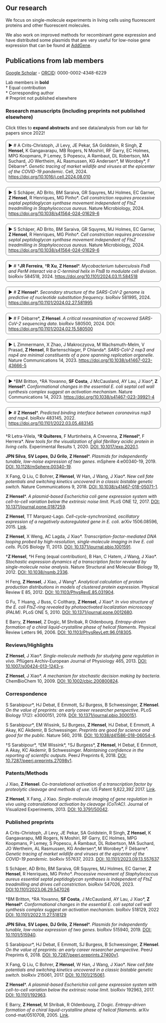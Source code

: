 ## Our research

We focus on single-molecule experiments in living cells using fluorescent proteins and other fluorescent molecules.

We also work on improved methods for recombinant gene expression and have distributed some plasmids that are very useful for low-noise gene expression that can be found at [AddGene](https://www.addgene.org/Zach_Hensel/).

## Publications from lab members

[Google Scholar](https://scholar.google.com/citations?user=QwsENLQAAAAJ&hl=en) - [ORCID](https://orcid.org/0000-0002-4348-6229): 0000-0002-4348-6229

Lab members in **bold**\
† Equal contribution\
\* Corresponding author\
\# Preprint not published elsewhere

### Research manuscripts (including preprints not published elsewhere)

Click titles to **expand abstracts** and see data/analysis from our lab for papers since 2022!

<details markdown="1">
<summary># A Crits-Christoph, JI Levy, JE Pekar, SA Goldstein, R Singh, <b>Z Hensel</b>, K Gangavarapu, MB Rogers, N Moshiri, RF Garry, EC Holmes, MPG Koopmans, P Lemey, S Popescu, A Rambaut, DL Robertson, MA Suchard, JO Wertheim, AL Rasmussen, KG Andersen*, M Worobey*, F Débarre*. <span>Genetic tracing of market wildlife and viruses at the epicenter of the COVID-19 pandemic</span>. Cell, 2024. <a href="https://doi.org/10.1016/j.cell.2024.08.010">https://doi.org/10.1016/j.cell.2024.08.010</a></summary>

<img src="image/research/fx1_lrg.jpg" width=450 />

**Abstract**: Zoonotic spillovers of viruses have occurred through the animal trade worldwide. The start of the COVID-19 pandemic was traced epidemiologically to the Huanan Seafood Wholesale Market. Here, we analyze environmental qPCR and sequencing data collected in the Huanan market in early 2020. We demonstrate that market-linked severe acute respiratory syndrome coronavirus 2 (SARS-CoV-2) genetic diversity is consistent with market emergence and find increased SARS-CoV-2 positivity near and within a wildlife stall. We identify wildlife DNA in all SARS-CoV-2-positive samples from this stall, including species such as civets, bamboo rats, and raccoon dogs, previously identified as possible intermediate hosts. We also detect animal viruses that infect raccoon dogs, civets, and bamboo rats. Combining metagenomic and phylogenetic approaches, we recover genotypes of market animals and compare them with those from farms and other markets. This analysis provides the genetic basis for a shortlist of potential intermediate hosts of SARS-CoV-2 to prioritize for serological and viral sampling.

</details>

<details markdown="1">
<summary>S Schäper, AD Brito, BM Saraiva, GR Squyres, MJ Holmes, EC Garner, <b>Z Hensel</b>, R Henriques, MG Pinho*. <span>Cell constriction requires processive septal peptidoglycan synthase movement independent of FtsZ treadmilling in <i>Staphylococcus aureus</i></span>. Nature Microbiology, 2024. <a href="https://doi.org/10.1038/s41564-024-01629-6">https://doi.org/10.1038/s41564-024-01629-6</a></summary>

<img src="image/research/1709141678947.png" width=400 />

**Abstract**: Bacterial cell division requires recruitment of peptidoglycan (PG) synthases to the division site by the tubulin homologue, FtsZ. Septal PG synthases promote septum growth. FtsZ treadmilling is proposed to drive the processive movement of septal PG synthases and septal constriction in some bacteria; however, the precise mechanisms spatio-temporally regulating PG synthase movement and activity and FtsZ treadmilling are poorly understood. Here using single-molecule imaging of division proteins in the Gram-positive pathogen <i>Staphylococcus aureus</i>, we showed that the septal PG synthase complex FtsW/PBP1 and its putative activator protein, DivIB, move with similar velocity around the division site. Impairing FtsZ treadmilling did not affect FtsW or DivIB velocities or septum constriction rates. Contrarily, PG synthesis inhibition decelerated or stopped directional movement of FtsW and DivIB, and septum constriction. Our findings suggest that a single population of processively moving FtsW/PBP1 associated with DivIB drives cell constriction independently of FtsZ treadmilling in S. aureus.

</details>

<details markdown="1">
<summary>S Schäper, AD Brito, BM Saraiva, GR Squyres, MJ Holmes, EC Garner, <b>Z Hensel</b>, R Henriques, MG Pinho*. <span>Cell constriction requires processive septal peptidoglycan synthase movement independent of FtsZ treadmilling in <i>Staphylococcus aureus</i></span>. Nature Microbiology, 2024. <a href="https://doi.org/10.1038/s41564-024-01629-6">https://doi.org/10.1038/s41564-024-01629-6</a></summary>

<img src="image/research/1709141678947.png" width=400 />

**Abstract**: Bacterial cell division requires recruitment of peptidoglycan (PG) synthases to the division site by the tubulin homologue, FtsZ. Septal PG synthases promote septum growth. FtsZ treadmilling is proposed to drive the processive movement of septal PG synthases and septal constriction in some bacteria; however, the precise mechanisms spatio-temporally regulating PG synthase movement and activity and FtsZ treadmilling are poorly understood. Here using single-molecule imaging of division proteins in the Gram-positive pathogen <i>Staphylococcus aureus</i>, we showed that the septal PG synthase complex FtsW/PBP1 and its putative activator protein, DivIB, move with similar velocity around the division site. Impairing FtsZ treadmilling did not affect FtsW or DivIB velocities or septum constriction rates. Contrarily, PG synthesis inhibition decelerated or stopped directional movement of FtsW and DivIB, and septum constriction. Our findings suggest that a single population of processively moving FtsW/PBP1 associated with DivIB drives cell constriction independently of FtsZ treadmilling in S. aureus.

</details>

<details markdown="1">
<summary># †<b>JR Ferreira</b>, †<b>R Xu</b>, <b>Z Hensel</b>*. <span><i>Mycobacterium tuberculosis</i> FtsB and PerM interact via a C-terminal helix in FtsB to modulate cell division</span>. bioRxiv 584518, 2024. <a href="https://doi.org/10.1101/2024.03.11.584518">https://doi.org/10.1101/2024.03.11.584518</a></summary>

<img src="image/research/1710262172884.png" width="600" />

**Abstract**: Latent infection by *Mycobacterium tuberculosis* (Mtb) impedes effective tuberculosis therapy and eradication. The protein PerM is essential for chronic Mtb infections in mice and acts via the divisome protein FtsB to modulate cell division. Using transgenic co-expression in *Escherichia coli*, we studied the Mtb PerM-FtsB interaction in isolation from other Mtb proteins, engineering PerM to enhance expression in the *E. coli* membrane. We confirmed the reported instability of Mtb FtsB, and we linked FtsB instability to a segment of FtsB predicted to bind cell-division proteins FtsL and FtsQ. Though narrowly conserved, the PerM-FtsB interaction emerges as a potential target for therapy targeting persistent infections by disrupting regulation of cell division. Using fluorescence microscopy, we found that stability of both FtsB and PerM hinges on their interaction via a C-terminal helix in FtsB. Molecular dynamics results supported the observation that FtsB stabilized PerM, and suggested that interactions at the PerM-FtsB interface differ from our initial structure prediction in a way that is consistent with PerM sequence conservation. Integrating protein structure prediction, molecular dynamics and single-molecule microscopy, our approach is primed to screen potential inhibitors of the PerM-FtsB interaction and can be straightforwardly adapted to explore other putative interactions.

</details>

<details markdown="1">
<summary># <b>Z Hensel</b>*. <span>Secondary structure of the SARS-CoV-2 genome is predictive of nucleotide substitution frequency</span>. bioRxiv 581995, 2024. <a href="https://doi.org/10.1101/2024.02.27.581995">https://doi.org/10.1101/2024.02.27.581995</a></summary>

<img src="image/research/1709074436982.png" width="450" />

**Abstract**: Accurate estimation of the effects of mutations on SARS-CoV-2 viral fitness can inform public-health responses such as vaccine development and predicting the impact of a new variant; it can also illuminate biological mechanisms including those underlying the emergence of variants of concern. Recently, Lan et al reported a high-quality model of SARS-CoV-2 secondary structure and its underlying dimethyl sulfate (DMS) reactivity data. I investigated whether secondary structure can explain some variability in the frequency of observing different nucleotide substitutions across millions of patient sequences in the SARS-CoV-2 phylogenetic tree. Nucleotide basepairing was compared to the estimated “mutational fitness” of substitutions, a measurement of the difference between a substitution’s observed and expected frequency that is correlated with other estimates of viral fitness. This comparison revealed that secondary structure is often predictive of substitution frequency, with significant decreases in substitution frequencies at basepaired positions. Focusing on the mutational fitness of C→T, the most common type of substitution, I describe C→T substitutions at basepaired positions that characterize major SARS-CoV-2 variants; such mutations may have a greater impact on fitness than appreciated when considering substitution frequency alone.

</details>

<details markdown="1">
<summary># F Débarre*, <b>Z Hensel</b>. <span>A critical reexamination of recovered SARS-CoV-2 sequencing data</span>. bioRxiv 580500, 2024. DOI: <a href="https://doi.org/10.1101/2024.02.15.580500">https://doi.org/10.1101/2024.02.15.580500</a></summary>

<img src="image/research/1709075305862.png" width=300 />

**Abstract**: SARS-CoV-2 genomes collected at the onset of the Covid-19 pandemic are valuable because they could help understand how the virus entered the human population. In 2021, Jesse Bloom reported on the recovery of a dataset of raw sequencing reads that had been removed from the NCBI SRA database at the request of the data generators, a scientific team at Wuhan University (Wang et al., 2020b). Bloom suggested that the data may have been removed in order to obfuscate the origin of SARS-CoV-2, and he questioned the generating authors' statements that the samples had been collected on and after January 30, 2020. Here, we show that sample collection dates were published in 2020 by Wang et al. together with the sequencing reads, and match the dates given by the authors in 2021. We examine mutations in these sequences and confirm that they are entirely consistent with the previously known genetic diversity of SARS-CoV-2 of late January 2020. Finally, we explain how an apparent phylogenetic rooting paradox described by Bloom was resolved by subsequent analysis. Our reanalysis demonstrates that allegations of cover-up or of metadata manipulation were unwarranted.

</details>

<details markdown="1">
<summary>L Zimmermann, X Zhao, J Makroczyova, M Wachsmuth-Melm, V Prasad, <b>Z Hensel</b>,  R Bartenschlager, P Chlanda*. <span>SARS-CoV-2 nsp3 and nsp4 are minimal constituents of a pore spanning replication organelle</span>. Nature Communications 14, 2023. <a href="https://doi.org/10.1038/s41467-023-43666-5">https://doi.org/10.1038/s41467-023-43666-5</a></summary>

<img src="image/research/1709080234066.png" width=300 />

**Abstract**: Coronavirus replication is associated with the remodeling of cellular membranes, resulting in the formation of double-membrane vesicles (DMVs). A DMV-spanning pore was identified as a putative portal for viral RNA. However, the exact components and the structure of the SARS-CoV-2 DMV pore remain to be determined. Here, we investigate the structure of the DMV pore by in situ cryo-electron tomography combined with subtomogram averaging. We identify non-structural protein (nsp) 3 and 4 as minimal components required for the formation of a DMV-spanning pore, which is dependent on nsp3-4 proteolytic cleavage. In addition, we show that Mac2-Mac3-DPUP-Ubl2 domains are critical for nsp3 oligomerization and crown integrity which influences membrane curvature required for biogenesis of DMVs. Altogether, SARS-CoV-2 nsp3-4 have a dual role by driving the biogenesis of replication organelles and assembly of DMV-spanning pores which we propose here to term replicopores.

</details>

<details markdown="1">
<summary>†BM Britton, †RA Yovanno, <b>SF Costa</b>,  J McCausland,  AY Lau,  J Xiao*, <b>Z Hensel</b>*. <span>Conformational changes in the essential <i>E. coli</i> septal cell wall synthesis complex suggest an activation mechanism</span>. Nature Communications 14, 2023. <a href="https://doi.org/10.1038/s41467-023-39921-4">https://doi.org/10.1038/s41467-023-39921-4</a></summary>

<img src="image/research/1709141406828.png" width=550 />

**Abstract**: The bacterial divisome is a macromolecular machine composed of more than 30 proteins that controls cell wall constriction during division. Here, we present a model of the structure and dynamics of the core complex of the *E. coli* divisome, supported by a combination of structure prediction, molecular dynamics simulation, single-molecule imaging, and mutagenesis. We focus on the septal cell wall synthase complex formed by FtsW and FtsI, and its regulators FtsQ, FtsL, FtsB, and FtsN. The results indicate extensive interactions in four regions in the periplasmic domains of the complex. FtsQ, FtsL, and FtsB support FtsI in an extended conformation, with the FtsI transpeptidase domain lifted away from the membrane through interactions among the C-terminal domains. FtsN binds between FtsI and FtsL in a region rich in residues with superfission (activating) and dominant negative (inhibitory) mutations. Mutagenesis experiments and simulations suggest that the essential domain of FtsN links FtsI and FtsL together, potentially modulating interactions between the anchor-loop of FtsI and the putative catalytic cavity of FtsW, thus suggesting a mechanism of how FtsN activates the cell wall synthesis activities of FtsW and FtsI.

</details>

<details markdown="1">
<summary># <b>Z Hensel</b>*. <span>Predicted binding interface between coronavirus nsp3 and nsp4</span>. bioRxiv 483145, 2022. <a href="https://doi.org/10.1101/2022.03.05.483145">https://doi.org/10.1101/2022.03.05.483145</a></summary>

<img src="image/research/1709145704824.png" width="450" />

**Abstract**: Double membrane vesicles (DMVs) in coronavirus-infected cells feature pores that span both membranes. DMV pores were observed to have six-fold symmetry and include the nsp3 protein. Co-expression of SARS-CoV nsp3 and nsp4 induces DMV formation, and elements of nsp3 and nsp4 have been identified that are essential for membrane disruption. I describe a predicted luminal binding interface between nsp3 and nsp4 that is membrane-associated, conserved in SARS-CoV-2 during the COVID-19 pandemic and in diverse coronaviruses, and stable in molecular dynamics simulation. Combined with structure predictions for the full-length nsp4 monomer and cryo-EM data, this suggests a DMV pore model in which nsp4 spans both membranes with nsp3 and nsp4 inserted into the same bilayer. This approach may be able to identify additional protein-protein interactions between coronavirus proteins.

</details>

†R Letra-Vilela, †**R Quiteres**, F Murtinheira, A Crevenna, **Z Hensel**\*, F Herrera\*.
*New tools for the visualization of glial fibrillary acidic protein in living cells*.
Experimental Results 1, 2020.
[DOI: 10.1017/exp.2020.1](https://doi.org/10.1017/exp.2020.1).

**JPN Silva**, **SV Lopes**,  **DJ Grilo**,  **Z Hensel**\*.
*Plasmids for independently tunable, low-noise expression of two genes*.
mSphere 4:e00340-19, 2019.
[DOI: 10.1128/mSphere.00340-19](https://doi.org/10.1128/mSphere.00340-19).

X Fang, Q Liu, C Bohrer, **Z Hensel**, W Han, J Wang, J Xiao\*.
*New cell fate potentials and switching kinetics uncovered in a classic bistable genetic switch*.
Nature Communications 9, 2018.
[DOI: 10.1038/s41467-018-05071-1](https://doi.org/10.1038/s41467-018-05071-1).

**Z Hensel**\*.
*A plasmid-based Escherichia coli gene expression system with cell-to-cell variation below the extrinsic noise limit*.
PLoS ONE 12, 2017.
[DOI: 10.1371/journal.pone.0187259](https://doi.org/10.1371/journal.pone.0187259).

**Z Hensel**, TT Marquez-Lago.
*Cell-cycle-synchronized, oscillatory expression of a negatively autoregulated gene in E. coli*.
arXiv 1506.08596, 2015.
[Link](https://arxiv.org/abs/1506.08596).

**Z Hensel**, X Weng, AC Lagda, J Xiao\*.
*Transcription-factor-mediated DNA looping probed by high-resolution, single-molecule imaging in live E. coli cells*.
PLOS Biology 11, 2013.
[DOI: 10.1371/journal.pbio.1001591](https://doi.org/10.1371/journal.pbio.1001591).

†**Z Hensel**, †H Feng (equal contribution), B Han, C Hatem, J Wang, J Xiao\*.
*Stochastic expression dynamics of a transcription factor revealed by single-molecule noise analysis*.
Nature Structural and Molecular Biology 19, 2012.
[DOI: 10.1038/nsmb.2336](https://doi.org/10.1038/nsmb.2336).

H Feng, **Z Hensel**, J Xiao, J Wang\*.
*Analytical calculation of protein production distributions in models of clustered protein expression*.
Physical Review E 85, 2012.
[DOI: 10.1103/PhysRevE.85.031904](https://doi.org/10.1103/PhysRevE.85.031904).

G Fu, T Huang, J Buss, C Coltharp, **Z Hensel**, J Xiao\*.
*In vivo structure of the E. coli FtsZ-ring revealed by photoactivated localization microscopy (PALM)*.
PLoS ONE 5, 2010.
[DOI: 10.1371/journal.pone.0012680](https://doi.org/10.1371/journal.pone.0012680).

E Barry, **Z Hensel**, Z Dogic, M Shribak, R Oldenbourg.
*Entropy-driven formation of a chiral liquid-crystalline phase of helical filaments*.
Physical Review Letters 96, 2006.
[DOI: 10.1103/PhysRevLett.96.018305](https://doi.org/10.1103/PhysRevLett.96.018305).

### Reviews/Highlights

**Z Hensel**, J Xiao\*.
*Single-molecule methods for studying gene regulation in vivo*.
Pflügers Archiv-European Journal of Physiology 465, 2013.
[DOI: 10.1007/s00424-013-1243-y](https://doi.org/10.1007/s00424-013-1243-y).

**Z Hensel**, J Xiao\*.
*A mechanism for stochastic decision making by bacteria*.
ChemBioChem 10, 2009.
[DOI: 10.1002/cbic.200800824](https://doi.org/10.1002/cbic.200800824).

### Correspondence

S Sarabipour\*, HJ Debat, E Emmott, SJ Burgess, B Schwessinger, **Z Hensel**.
*On the value of preprints: an early career researcher perspective*.
PLoS Biology 17(2): e3000151, 2019.
[DOI: 10.1371/journal.pbio.3000151](https://doi.org/10.1371/journal.pbio.3000151).

S Sarabipour\*, EM Wissink, SJ Burgess, **Z Hensel**, HJ Debat, E Emmott, A Akay, KC Akdemir, B Schwessinger.
*Preprints are good for science and good for the public*.
Nature 560, 2018.
[DOI: 10.1038/d41586-018-06054-4](https://doi.org/10.1038/d41586-018-06054-4).

†S Sarabipour\*, †EM Wissink\*, †SJ Burgess\*, **Z Hensel**, H Debat, E Emmott, A Akay, KC Akdemir, B Schwessinger.
*Maintaining confidence in the reporting of scientific outputs*.
PeerJ Preprints 6, 2018.
[DOI: 10.7287/peerj.preprints.27098v1](https://doi.org/10.7287/peerj.preprints.27098v1).

### Patents/Methods

J Xiao, **Z Hensel**.
*Co-translational activation of a transcription factor by proteolytic cleavage and methods of use*.
US Patent 9,822,392 2017.
[Link](https://patents.google.com/patent/US9822392B2/en).

**Z Hensel**, X Fang, J Xiao.
*Single-molecule imaging of gene regulation in vivo using cotranslational activation by cleavage (CoTrAC)*.
Journal of Visualized Experiments, 2013.
[DOI: 10.3791/50042](https://doi.org/10.3791/50042).

### Published preprints

A Crits-Christoph, JI Levy, JE Pekar, SA Goldstein, R Singh, **Z Hensel**, K Gangavarapu, MB Rogers, N Moshiri, RF Garry, EC Holmes, MPG Koopmans, P Lemey, S Popescu, A Rambaut, DL Robertson, MA Suchard, JO Wertheim, AL Rasmussen, KG Andersen*, M Worobey\*, F Débarre\*.
*Genetic tracing of market wildlife and viruses at the epicenter of the COVID-19 pandemic*.
bioRxiv 557637, 2023.
[DOI: 10.1101/2023.09.13.557637](https://doi.org/10.1101/2023.09.13.557637)

S Schäper, AD Brito, BM Saraiva, GR Squyres, MJ Holmes, EC Garner, **Z Hensel**, R Henriques, MG Pinho\*.
*Processive movement of Staphylococcus aureus essential septal peptidoglycan synthases is independent of FtsZ treadmilling and drives cell constriction*.
bioRxiv 547026, 2023.
[DOI:10.1101/2023.06.29.547026](https://doi.org/10.1101/2023.06.29.547026)

†BM Britton, †RA Yovanno, **SF Costa**,  J McCausland,  AY Lau,  J Xiao\*, **Z Hensel**\*.
*Conformational changes in the essential E. coli septal cell wall synthesis complex suggest an activation mechanism*.
bioRxiv 518129, 2022
[DOI: 10.1101/2022.11.27.518129](https://doi.org/10.1101/2022.11.27.518129)

**JPN Silva**, **SV Lopes**,  **DJ Grilo**,  **Z Hensel**\*.
*Plasmids for independently tunable, low-noise expression of two genes*.
bioRxiv 515940, 2019.
[DOI: 10.1101/515940](https://doi.org/10.1101/515940).

S Sarabipour\*, HJ Debat, E Emmott, SJ Burgess, B Schwessinger, **Z Hensel**.
*On the value of preprints: an early career researcher perspective*.
PeerJ Preprints 6, 2018.
[DOI: 10.7287/peerj.preprints.27400v1](https://doi.org/10.7287/peerj.preprints.27400v1).

X Fang, Q Liu, C Bohrer, **Z Hensel**, W Han, J Wang, J Xiao\*.
*New cell fate potentials and switching kinetics uncovered in a classic bistable genetic switch*.
bioRxiv 215061, 2017.
[DOI: 10.1101/215061](https://doi.org/10.1101/215061).

**Z Hensel**\*.
*A plasmid-based Escherichia coli gene expression system with cell-to-cell variation below the extrinsic noise limit*.
bioRxiv 192963, 2017.
[DOI: 10.1101/192963](https://doi.org/10.1101/192963).

E Barry, **Z Hensel**, M Shribak, R Oldenbourg, Z Dogic.
*Entropy-driven formation of a chiral liquid-crystalline phase of helical filaments*.
arXiv cond-mat/0510708, 2005.
[Link](https://arxiv.org/abs/cond-mat/0510708).

<style>

span {
     /* font-weight: bold; */
     font-style: italic;
}

details > summary {
    list-style-type: none;
    cursor:pointer;
}

details > summary::-webkit-details-marker {
    display: none;
}

details > summary::before {
    content: '▶️ ';
}

details[open] > summary::before {
    content: '🔽 ';
}

details {
    margin-bottom: 1rem;
    border: 1px solid gray;
    border-radius: 0.5rem;
    padding: 0.5rem;
}

details[open] > summary {
    margin-bottom: 0.5rem;
}

</style>
